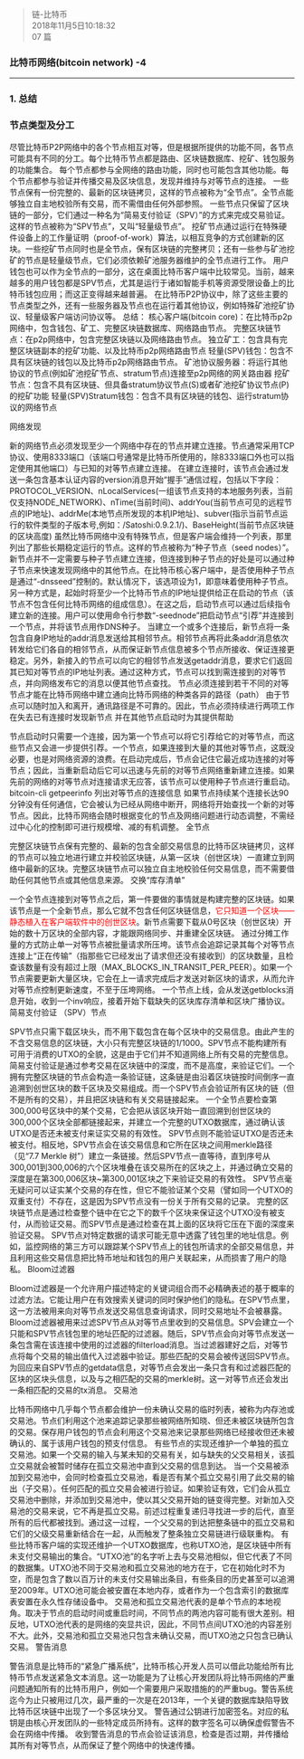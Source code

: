 > 链-比特币  
> 2018年11月5日10:18:32    
> 07 篇  

### 比特币网络(bitcoin network) -4


----------


### 1. 总结  

### 节点类型及分工

尽管比特币P2P网络中的各个节点相互对等，但是根据所提供的功能不同，各节点可能具有不同的分工。每个比特币节点都是路由、区块链数据库、挖矿、钱包服务的功能集合。
每个节点都参与全网络的路由功能，同时也可能包含其他功能。每个节点都参与验证并传播交易及区块信息，发现并维持与对等节点的连接。
一些节点保有一份完整的、最新的区块链拷贝，这样的节点被称为“全节点”。全节点能够独立自主地校验所有交易，而不需借由任何外部参照。
一些节点只保留了区块链的一部分，它们通过一种名为“简易支付验证（SPV）”的方式来完成交易验证。这样的节点被称为“SPV节点”，又叫“轻量级节点”。
挖矿节点通过运行在特殊硬件设备上的工作量证明（proof-of-work）算法，以相互竞争的方式创建新的区块。一些挖矿节点同时也是全节点，保有区块链的完整拷贝；还有一些参与矿池挖矿的节点是轻量级节点，它们必须依赖矿池服务器维护的全节点进行工作。
用户钱包也可以作为全节点的一部分，这在桌面比特币客户端中比较常见。当前，越来越多的用户钱包都是SPV节点，尤其是运行于诸如智能手机等资源受限设备上的比特币钱包应用；而这正变得越来越普遍。
在比特币P2P协议中，除了这些主要的节点类型之外，还有一些服务器及节点也在运行着其他协议，例如特殊矿池挖矿协议、轻量级客户端访问协议等。
总结：
核心客户端(bitcoin core)：在比特币p2p网络中，包含钱包、矿工、完整区块链数据库、网络路由节点。
完整区块链节点：在p2p网络中，包含完整区块链以及网络路由节点。
独立矿工：包含具有完整区块链副本的挖矿功能、以及比特币p2p网络路由节点
轻量(SPV)钱包：包含不具有区块链的钱包以及比特币p2p网络路由节点。
矿池协议服务器：将运行其他协议的节点(例如矿池挖矿节点、stratum节点)连接至p2p网络的网关路由器
挖矿节点：包含不具有区块链、但具备stratum协议节点(S)或者矿池挖矿协议节点(P)的挖矿功能
轻量(SPV)Stratum钱包：包含不具有区块链的钱包、运行stratum协议的网络节点


网络发现

新的网络节点必须发现至少一个网络中存在的节点并建立连接。节点通常采用TCP协议、使用8333端口（该端口号通常是比特币所使用的，除8333端口外也可以指定使用其他端口）与已知的对等节点建立连接。
在建立连接时，该节点会通过发送一条包含基本认证内容的version消息开始“握手”通信过程，包括以下字段：PROTOCOL_VERSION、nLocalServices(一组该节点支持的本地服务列表，当前仅支持NODE_NETWORK)、nTime(当前时间)、addrYou(当前节点可见的远程节点的IP地址)、addrMe(本地节点所发现的本机IP地址)、subver(指示当前节点运行的软件类型的子版本号,例如：/Satoshi:0.9.2.1/)、BaseHeight(当前节点区块链的区块高度)
虽然比特币网络中没有特殊节点，但是客户端会维持一个列表，那里列出了那些长期稳定运行的节点。这样的节点被称为“种子节点（seed nodes）”。新节点并不一定需要与种子节点建立连接，但连接到种子节点的好处是可以通过种子节点来快速发现网络中的其他节点。在比特币核心客户端中，是否使用种子节点是通过“-dnsseed”控制的。默认情况下，该选项设为1，即意味着使用种子节点。
另一种方式是，起始时将至少一个比特币节点的IP地址提供给正在启动的节点（该节点不包含任何比特币网络的组成信息）。在这之后，启动节点可以通过后续指令建立新的连接。用户可以使用命令行参数“-seednode”把启动节点“引荐”并连接到一个节点，并将该节点用作DNS种子。
当建立一个或多个连接后，新节点将一条包含自身IP地址的addr消息发送给其相邻节点。相邻节点再将此条addr消息依次转发给它们各自的相邻节点，从而保证新节点信息被多个节点所接收、保证连接更稳定。另外，新接入的节点可以向它的相邻节点发送getaddr消息，要求它们返回其已知对等节点的IP地址列表。通过这种方式，节点可以找到需连接到的对等节点，并向网络发布它的消息以便其他节点查找。
节点必须连接到若干不同的对等节点才能在比特币网络中建立通向比特币网络的种类各异的路径（path）
由于节点可以随时加入和离开，通讯路径是不可靠的。因此，节点必须持续进行两项工作
在失去已有连接时发现新节点
并在其他节点启动时为其提供帮助


节点启动时只需要一个连接，因为第一个节点可以将它引荐给它的对等节点，而这些节点又会进一步提供引荐。一个节点，如果连接到大量的其他对等节点，这既没必要，也是对网络资源的浪费。在启动完成后，节点会记住它最近成功连接的对等节点；因此，当重新启动后它可以迅速与先前的对等节点网络重新建立连接。如果先前的网络的对等节点对连接请求无应答，该节点可以使用种子节点进行重启动。
bitcoin-cli getpeerinfo 列出对等节点的连接信息
如果节点持续某个连接长达90分钟没有任何通信，它会被认为已经从网络中断开，网络将开始查找一个新的对等节点。因此，比特币网络会随时根据变化的节点及网络问题进行动态调整，不需经过中心化的控制即可进行规模增、减的有机调整。
全节点

完整区块链节点保有完整的、最新的包含全部交易信息的比特币区块链拷贝，这样的节点可以独立地进行建立并校验区块链，从第一区块（创世区块）一直建立到网络中最新的区块。完整区块链节点可以独立自主地校验任何交易信息，而不需要借助任何其他节点或其他信息来源。
交换“库存清单”

一个全节点连接到对等节点之后，第一件要做的事情就是构建完整的区块链。如果该节点是一个全新节点，那么它就不包含任何区块链信息，<font color='red'>它只知道一个区块——静态植入在客户端软件中的创世区块</font>。新节点需要下载从0号区块（创世区块）开始的数十万区块的全部内容，才能跟网络同步、并重建全区块链。
通过分摊工作量的方式防止单一对等节点被批量请求所压垮。该节点会追踪记录其每个对等节点连接上“正在传输”（指那些它已经发出了请求但还没有接收到）的区块数量，且检查该数量有没有超过上限（MAX_BLOCKS_IN_TRANSIT_PER_PEER）。如果一个节点需要更新大量区块，它会在上一请求完成后才发送对新区块的请求，从而允许对等节点控制更新速度，不至于压垮网络。
一个节点上线，会从发送getblocks消息开始，收到一个inv响应，接着开始下载缺失的区块库存清单和区块广播协议。
简易支付验证 （SPV）节点

SPV节点只需下载区块头，而不用下载包含在每个区块中的交易信息。由此产生的不含交易信息的区块链，大小只有完整区块链的1/1000。SPV节点不能构建所有可用于消费的UTXO的全貌，这是由于它们并不知道网络上所有交易的完整信息。
简易支付验证是通过参考交易在区块链中的深度，而不是高度，来验证它们。一个拥有完整区块链的节点会构造一条验证链，这条链是由沿着区块链按时间倒序一直追溯到创世区块的数千区块及交易组成。而一个SPV节点会验证所有区块的链（但不是所有的交易），并且把区块链和有关交易链接起来。
一个全节点要检查第300,000号区块中的某个交易，它会把从该区块开始一直回溯到创世区块的300,000个区块全部都链接起来，并建立一个完整的UTXO数据库，通过确认该UTXO是否还未被支付来证实交易的有效性。
SPV节点则不能验证UTXO是否还未被支付。相反地，SPV节点会在该交易信息和它所在区块之间用merkle路径（见“7.7 Merkle 树”）建立一条链接。然后SPV节点一直等待，直到序号从300,001到300,006的六个区块堆叠在该交易所在的区块之上，并通过确立交易的深度是在第300,006区块~第300,001区块之下来验证交易的有效性。
SPV节点毫无疑问可以证实某个交易的存在性，但它不能验证某个交易（譬如同一个UTXO的双重支付）不存在，这是因为SPV节点没有一份关于所有交易的记录。
完整的区块链节点是通过检查整个链中在它之下的数千个区块来保证这个UTXO没有被支付，从而验证交易。而SPV节点是通过检查在其上面的区块将它压在下面的深度来验证交易。
SPV节点对特定数据的请求可能无意中透露了钱包里的地址信息。例如，监控网络的第三方可以跟踪某个SPV节点上的钱包所请求的全部交易信息，并且利用这些交易信息把比特币地址和钱包的用户关联起来，从而损害了用户的隐私。
Bloom过滤器

Bloom过滤器是一个允许用户描述特定的关键词组合而不必精确表述的基于概率的过滤方法。它能让用户在有效搜索关键词的同时保护他们的隐私。在SPV节点里，这一方法被用来向对等节点发送交易信息查询请求，同时交易地址不会被暴露。
Bloom过滤器被用来过滤SPV节点从对等节点里收到的交易信息。SPV会建立一个只能和SPV节点钱包里的地址匹配的过滤器。随后，SPV节点会向对等节点发送一条包含需在该连接中使用的过滤器的filterload消息。当过滤器建好之后，对等节点将每个交易的输出值代入过滤器中验证。那些匹配的交易会被传送回SPV节点。
为回应来自SPV节点的getdata信息，对等节点会发出一条只含有和过滤器匹配的区块的区块头信息，以及与之相匹配的交易的merkle树。这一对等节点还会发出一条相匹配的交易的tx消息。
交易池

比特币网络中几乎每个节点都会维护一份未确认交易的临时列表，被称为内存池或交易池。节点们利用这个池来追踪记录那些被网络所知晓、但还未被区块链所包含的交易。保存用户钱包的节点会利用这个交易池来记录那些网络已经接收但还未被确认的、属于该用户钱包的预支付信息。
有些节点的实现还维护一个单独的孤立交易池。如果一个交易的输入与某未知的交易有关，如与缺失的父交易相关，该孤立交易就会被暂时储存在孤立交易池中直到父交易的信息到达。
当一个交易被添加到交易池中，会同时检查孤立交易池，看是否有某个孤立交易引用了此交易的输出（子交易）。任何匹配的孤立交易会被进行验证。如果验证有效，它们会从孤立交易池中删除，并添加到交易池中，使以其父交易开始的链变得完整。对新加入交易池的交易来说，它不再是孤立交易。前述过程重复递归寻找进一步的后代，直至所有的后代都被找到。通过这一过程，一个父交易的到达把整条链中的孤立交易和它们的父级交易重新结合在一起，从而触发了整条独立交易链进行级联重构。
有些比特币客户端的实现还维护一个UTXO数据库，也称UTXO池，是区块链中所有未支付交易输出的集合。“UTXO池”的名字听上去与交易池相似，但它代表了不同的数据集。UTXO池不同于交易池和孤立交易池的地方在于，它在初始化时不为空，而是包含了数以百万计的未支付交易输出条目，有些条目的历史甚至可以追溯至2009年。UTXO池可能会被安置在本地内存，或者作为一个包含索引的数据库表安置在永久性存储设备中。
交易池和孤立交易池代表的是单个节点的本地视角。取决于节点的启动时间或重启时间，不同节点的两池内容可能有很大差别。相反地，UTXO池代表的是网络的突显共识，因此，不同节点间UTXO池的内容差别不大。此外，交易池和孤立交易池只包含未确认交易，而UTXO池之只包含已确认交易。
警告消息

警告消息是比特币的“紧急广播系统”，比特币核心开发人员可以借此功能给所有比特币节点发送紧急文本消息。这一功能是为了让核心开发团队将比特币网络的严重问题通知所有的比特币用户，例如一个需要用户采取措施的的严重bug。警告系统迄今为止只被用过几次，最严重的一次是在2013年，一个关键的数据库缺陷导致比特币区块链中出现了一个多区块分叉。
警告通过公钥进行加密签名。对应的私钥是由核心开发团队的一些特定成员所持有。这样的数字签名可以确保虚假警告不会在网络中传播。
收到警告消息的节点会验证该消息，检查是否过期，并传播给其所有对等节点，从而保证了整个网络中的快速传播。